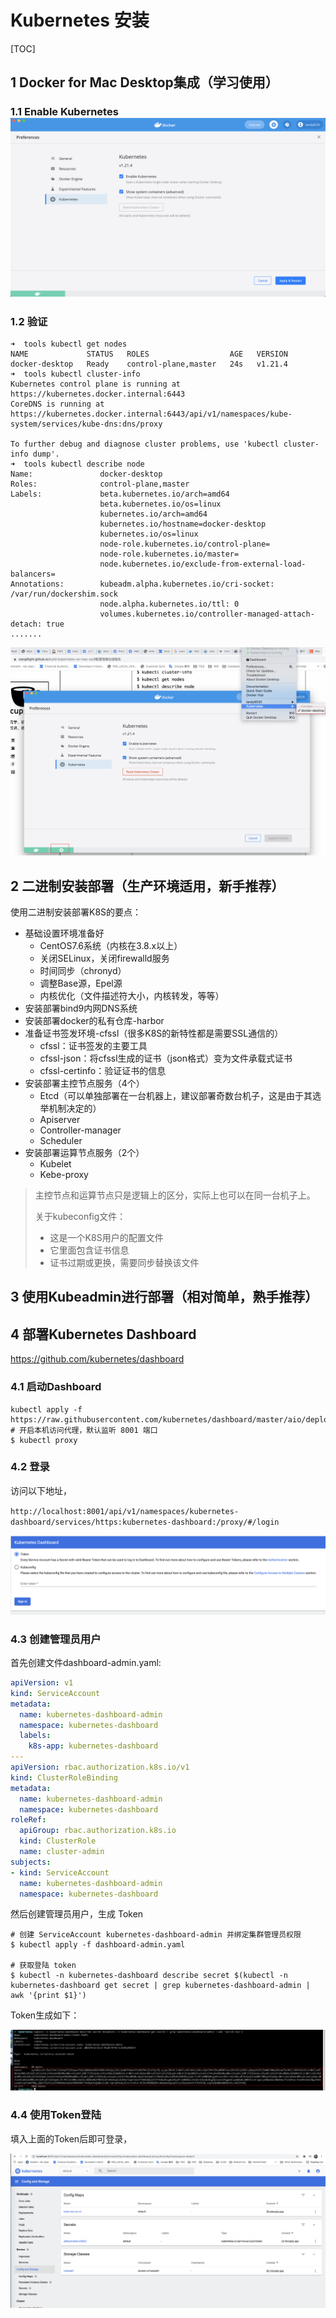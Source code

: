 # Kubernetes 安装

[TOC]



## 1 Docker for Mac Desktop集成（学习使用）

### 1.1 Enable Kubernetes![Deployment evolution](./images/k8s-docker-4-mac.png)

### 1.2 验证

```
➜  tools kubectl get nodes
NAME             STATUS   ROLES                  AGE   VERSION
docker-desktop   Ready    control-plane,master   24s   v1.21.4
➜  tools kubectl cluster-info
Kubernetes control plane is running at https://kubernetes.docker.internal:6443
CoreDNS is running at https://kubernetes.docker.internal:6443/api/v1/namespaces/kube-system/services/kube-dns:dns/proxy

To further debug and diagnose cluster problems, use 'kubectl cluster-info dump'.
➜  tools kubectl describe node
Name:               docker-desktop
Roles:              control-plane,master
Labels:             beta.kubernetes.io/arch=amd64
                    beta.kubernetes.io/os=linux
                    kubernetes.io/arch=amd64
                    kubernetes.io/hostname=docker-desktop
                    kubernetes.io/os=linux
                    node-role.kubernetes.io/control-plane=
                    node-role.kubernetes.io/master=
                    node.kubernetes.io/exclude-from-external-load-balancers=
Annotations:        kubeadm.alpha.kubernetes.io/cri-socket: /var/run/dockershim.sock
                    node.alpha.kubernetes.io/ttl: 0
                    volumes.kubernetes.io/controller-managed-attach-detach: true
.......
```

![Deployment evolution](./images/k8s-docker-4-mac-status.png)



## 2 二进制安装部署（生产环境适用，新手推荐）

使用二进制安装部署K8S的要点：

- 基础设置环境准备好
  - CentOS7.6系统（内核在3.8.x以上）
  - 关闭SELinux，关闭firewalld服务
  - 时间同步（chronyd）
  - 调整Base源，Epel源
  - 内核优化（文件描述符大小，内核转发，等等）
- 安装部署bind9内网DNS系统
- 安装部署docker的私有仓库-harbor
- 准备证书签发环境-cfssl（很多K8S的新特性都是需要SSL通信的）
  - cfssl：证书签发的主要工具
  - cfssl-json：将cfssl生成的证书（json格式）变为文件承载式证书
  - cfssl-certinfo：验证证书的信息
- 安装部署主控节点服务（4个）
  - Etcd（可以单独部署在一台机器上，建议部署奇数台机子，这是由于其选举机制决定的）
  - Apiserver
  - Controller-manager
  - Scheduler
- 安装部署运算节点服务（2个）
  - Kubelet
  - Kebe-proxy

> 主控节点和运算节点只是逻辑上的区分，实际上也可以在同一台机子上。
>
> 关于kubeconfig文件：
>
> - 这是一个K8S用户的配置文件
> - 它里面包含证书信息
> - 证书过期或更换，需要同步替换该文件

## 3 使用Kubeadmin进行部署（相对简单，熟手推荐）

## 4 部署Kubernetes Dashboard

https://github.com/kubernetes/dashboard

### 4.1 启动Dashboard

```
kubectl apply -f https://raw.githubusercontent.com/kubernetes/dashboard/master/aio/deploy/recommended.yaml
# 开启本机访问代理，默认监听 8001 端口
$ kubectl proxy
```

### 4.2 登录

访问以下地址，

`http://localhost:8001/api/v1/namespaces/kubernetes-dashboard/services/https:kubernetes-dashboard:/proxy/#/login`

![Deployment evolution](./images/k8s-dashboard-login-page.png)

### 4.3 创建管理员用户

首先创建文件dashboard-admin.yaml:

```yaml
apiVersion: v1
kind: ServiceAccount
metadata:
  name: kubernetes-dashboard-admin
  namespace: kubernetes-dashboard
  labels:
    k8s-app: kubernetes-dashboard
---
apiVersion: rbac.authorization.k8s.io/v1
kind: ClusterRoleBinding
metadata:
  name: kubernetes-dashboard-admin
  namespace: kubernetes-dashboard
roleRef:
  apiGroup: rbac.authorization.k8s.io
  kind: ClusterRole
  name: cluster-admin
subjects:
- kind: ServiceAccount
  name: kubernetes-dashboard-admin
  namespace: kubernetes-dashboard
```

然后创建管理员用户，生成 Token

```
# 创建 ServiceAccount kubernetes-dashboard-admin 并绑定集群管理员权限
$ kubectl apply -f dashboard-admin.yaml

# 获取登陆 token
$ kubectl -n kubernetes-dashboard describe secret $(kubectl -n kubernetes-dashboard get secret | grep kubernetes-dashboard-admin | awk '{print $1}')
```

Token生成如下：

![Deployment evolution](./images/k8s-dashboard-token.png)

### 4.4 使用Token登陆

填入上面的Token后即可登录，

![Deployment evolution](./images/k8s-dashboard.png)

